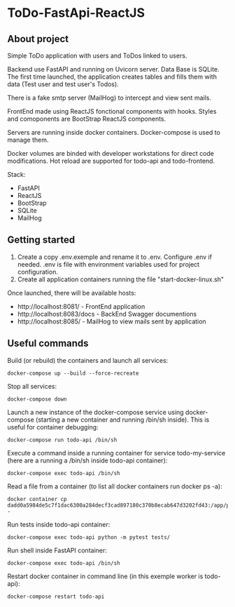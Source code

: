 # ToDo-FastApi-ReactJS

## About project

Simple ToDo application with users and ToDos linked to users.

Backend use FastAPI and running on Uvicorn server. Data Base is SQLite. The first time launched, the application creates tables and fills them with data (Test user and test user's Todos).

There is a fake smtp server (MailHog) to intercept and view sent mails.

FrontEnd made using ReactJS fonctional components with hooks. Styles and comoponents are BootStrap ReactJS components.

Servers are running inside docker containers. Docker-compose is used to manage them.

Docker volumes are binded with developer workstations for direct code modifications. Hot reload are supported for todo-api and todo-frontend.

Stack:
- FastAPI
- ReactJS
- BootStrap
- SQLite
- MailHog


## Getting started

1. Create a copy .env.exemple and rename it to .env. Configure .env if needed. .env is file with environment variables used for project configuration.
2. Create all application containers running the file "start-docker-linux.sh"

Once launched, there will be available hosts:
- http://localhost:8081/ - FrontEnd application
- http://localhost:8083/docs - BackEnd Swagger documentions
- http://localhost:8085/ - MailHog to view mails sent by application


## Useful commands

Build (or rebuild) the containers and launch all services:
```
docker-compose up --build --force-recreate
```

Stop all services:

```
docker-compose down
```
Launch a new instance of the docker-compose service using docker-compose (starting a new container and running /bin/sh inside). This is useful for container debugging:
```
docker-compose run todo-api /bin/sh
```
Execute a command inside a running container for service todo-my-service (here are a running a /bin/sh inside todo-api container):
```
docker-compose exec todo-api /bin/sh
```
Read a file from a container (to list all docker containers run docker ps -a):
```
docker container cp dadd0a5984de5c7f1dac6300a284decf3cad897180c370b8ecab647d3202fd43:/app/package.json -
```
Run tests inside todo-api container:
```
docker-compose exec todo-api python -m pytest tests/
```
Run shell inside FastAPI container:
```
docker-compose exec todo-api /bin/sh
```
Restart docker container in command line (in this exemple worker is todo-api):
```
docker-compose restart todo-api
```